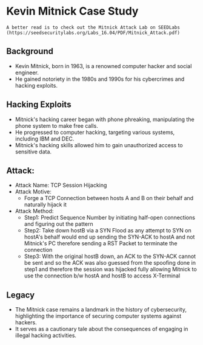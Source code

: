 # Kevin Mitnick Case Study

`A better read is to check out the Mitnick Attack Lab on SEEDLabs (https://seedsecuritylabs.org/Labs_16.04/PDF/Mitnick_Attack.pdf)`

## Background
- Kevin Mitnick, born in 1963, is a renowned computer hacker and social engineer.
- He gained notoriety in the 1980s and 1990s for his cybercrimes and hacking exploits.

## Hacking Exploits
- Mitnick's hacking career began with phone phreaking, manipulating the phone system to make free calls.
- He progressed to computer hacking, targeting various systems, including IBM and DEC.
- Mitnick's hacking skills allowed him to gain unauthorized access to sensitive data.

## Attack:

- Attack Name: TCP Session Hijacking
- Attack Motive:
	- Forge a TCP Connection between hosts A and B on their behalf and naturally hijack it
- Attack Method: 
	- Step1: Predict Sequence Number by initiating half-open connections and figuring out the pattern
	- Step2: Take down hostB via a SYN Flood as any attempt to SYN on hostA's behalf would end up sending the SYN-ACK to hostA and not Mitnick's PC therefore sending a RST Packet to terminate the connection
	- Step3: With the original hostB down, an ACK to the SYN-ACK cannot be sent and so the ACK was also guessed from the spoofing done in step1 and therefore the session was hijacked fully allowing Mitnick to use the connection b/w hostA and hostB to access X-Terminal
## Legacy
- The Mitnick case remains a landmark in the history of cybersecurity, highlighting the importance of securing computer systems against hackers.
- It serves as a cautionary tale about the consequences of engaging in illegal hacking activities.
